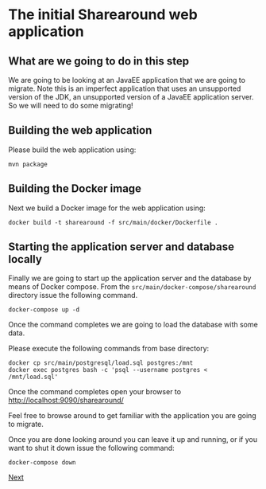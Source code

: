 # The initial Sharearound web application

## What are we going to do in this step

We are going to be looking at an JavaEE application that we are going to migrate.
Note this is an imperfect application that uses an unsupported version of the JDK,
an unsupported version of a JavaEE application server. So we will need to do some
migrating!

## Building the web application

Please build the web application using:

```shell
mvn package
```

## Building the Docker image

Next we build a Docker image for the web application using:

```
docker build -t sharearound -f src/main/docker/Dockerfile .
```

## Starting the application server and database locally

Finally we are going to start up the application server and the database by means
of Docker compose. From the `src/main/docker-compose/sharearound` directory
issue the following command.

```shell
docker-compose up -d
```

Once the command completes we are going to load the database with some data.

Please execute the following commands from base directory:

```shell
docker cp src/main/postgresql/load.sql postgres:/mnt
docker exec postgres bash -c 'psql --username postgres < /mnt/load.sql'
```

Once the command completes open your browser to 
<http://localhost:9090/sharearound/>

Feel free to browse around to get familiar with the application you are going to
migrate.

Once you are done looking around you can leave it up and running, or if you want
to shut it down issue the following command:

```shell
docker-compose down
```

[Next](../02-setting-up-acr/README.md)

